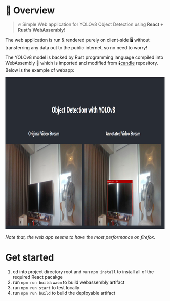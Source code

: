 # 🚀 Overview

>🔥 Simple Web application for YOLOv8 Object Detection using **React + Rust's WebAssembly**!  

The web application is run & rendered purely on client-side 🖥️ without transferring any data out to the public internet, so no need to worry! 

The YOLOv8 model is backed by Rust programming language compiled into WebAssembly 🎉 which is imported and modified from 🕯️[candle](https://github.com/huggingface/candle) repository. Below is the example of webapp:

<img src="./imgs/demo.png" width="950" height="480">

_Note that, the web app seems to have the most performance on firefox._

# Get started
1. cd into project directory root and run `npm install` to install all of the required React pacakge
2. run `npm run build:wasm` to build webassembly artifact  
3. run `npm run start` to test locally 
4. run `npm run build` to build the deployable artifact
